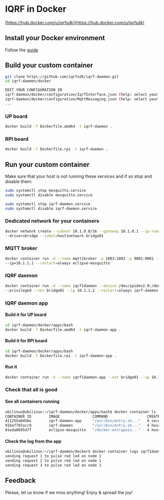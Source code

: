 # IQRF in Docker

[https://hub.docker.com/u/iqrfsdk](https://hub.docker.com/u/iqrfsdk)

## Install your Docker environment

Follow the [guide](https://github.com/iqrfsdk/iqrf-daemon/blob/master/docker/INSTALL.md)

## Build your custom container

```Bash
git clone https://github.com/iqrfsdk/iqrf-daemon.git
cd iqrf-daemon/docker

EDIT YOUR CONFIGURATION IN
iqrf-daemon/docker/configuration/IqrfInterface.json (help: select your IQRF interface)
iqrf-daemon/docker/configuration/MqttMessaging.json (help: select your broker IP address)
...
```

### UP board

```Bash
docker build -f Dockerfile.amd64 -t iqrf-daemon .
```

### RPI board

```Bash
docker build -f Dockerfile.rpi -t iqrf-daemon .
```

## Run your custom container

Make sure that your host is not running these services and if so stop and disable them:

```Bash
sudo systemctl stop mosquitto.service
sudo systemctl disable mosquitto.service

sudo systemctl stop iqrf-daemon.service
sudo systemctl disable iqrf-daemon.service
```

### Dedicated network for your containers

```Bash
docker network create --subnet 10.1.0.0/16 --gateway 10.1.0.1 --ip-range=10.1.1.0/24 \ 
--driver=bridge --label=host1network bridge01
```

### MQTT broker

```Bash
docker container run -d --name mqtt1broker -p 1883:1883 -p 9001:9001 --network=bridge01 \
--ip=10.1.1.1 --restart=always eclipse-mosquitto
```

### IQRF daemon

```Bash
docker container run -d --name iqrf1daemon --device /dev/spidev2.0:/dev/spidev2.0 \
--privileged --net bridge01 --ip 10.1.1.2 --restart=always iqrf-daemon
```

### IQRF daemon app

#### Build it for UP board

```Bash
cd iqrf-daemon/docker/apps/bash
docker build -f Dockerfile.amd64 -t iqrf-daemon-app .
```

#### Build it for RPI board

```Bash
cd iqrf-daemon/docker/apps/bash
docker build -f Dockerfile.rpi -t iqrf-daemon-app .
```

#### Run it

```Bash
docker container run -d --name iqrf1daemon-app --net bridge01 --ip 10.1.1.3 --restart=always iqrf-daemon-app
```

### Check that all is good

#### See all containers running

```Bash
ubilinux@ubilinux:~/iqrf-daemon/docker/apps/bash$ docker container ls
CONTAINER ID        IMAGE               COMMAND                  CREATED             STATUS              PORTS                                            NAMES
d11255a0456e        iqrf-daemon-app     "/usr/bin/entry.sh..."   6 seconds ago       Up 6 seconds                                                         iqrf1daemon-app
91bef707acc9        iqrf-daemon         "/usr/bin/entry.sh..."   4 hours ago         Up 4 hours                                                           iqrf1daemon
01eda0695d7f        eclipse-mosquitto   "/docker-entrypoin..."   4 hours ago         Up 4 hours          0.0.0.0:1883->1883/tcp, 0.0.0.0:9001->9001/tcp   mqtt1broker
```

#### Check the log from the app

```Bash
ubilinux@ubilinux:~/iqrf-daemon/docker$ docker container logs iqrf1daemon-app
sending request 1 to pulse red led on node 1
sending request 2 to pulse red led on node 1
sending request 3 to pulse red led on node 1
```

## Feedback

Please, let us know if we miss anything!
Enjoy & spread the joy!
